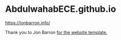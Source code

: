 # AbdulwahabECE.github.io

https://jonbarron.info/

Thank you to Jon Barron <a href="j_62sept.html?highlight=Warscape"> for the website template.
